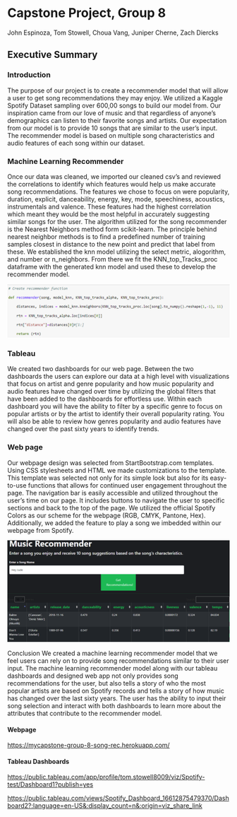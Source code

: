 # Capstone Project, Group 8

John Espinoza, Tom Stowell, Choua Vang, Juniper Cherne, Zach Diercks

## Executive Summary

### Introduction
The purpose of our project is to create a recommender model that will allow a user to get song recommendations they may enjoy.  We utilized a Kaggle Spotify Dataset sampling over 600,00 songs to build our model from.  Our inspiration came from our love of music and that regardless of anyone’s demographics can listen to their favorite songs and artists.  Our expectation from our model is to provide 10 songs that are similar to the user’s input.  The recommender model is based on multiple song characteristics and audio features of each song within our dataset. 

### Machine Learning Recommender
Once our data was cleaned, we imported our cleaned csv’s and reviewed the correlations to identify which features would help us make accurate song recommendations.  The features we chose to focus on were popularity, duration, explicit, danceability, energy, key, mode, speechiness, acoustics, instrumentals and valence.  These features had the highest correlation which meant they would be the most helpful in accurately suggesting similar songs for the user.  The algorithm utilized for the song recommender is the Nearest Neighbors method form scikit-learn. The principle behind nearest neighbor methods is to find a predefined number of training samples closest in distance to the new point and predict that label from these. We established the knn model utilizing the select metric, alogorithm, and number or n_neighbors.  From there we fit the KNN_top_Tracks_proc dataframe with the generated knn model and used these to develop the recommender model.

![webpage](https://github.com/junipear21/capstone-group-8-Spotify/blob/main/Zach%20Work/Recommender%20code%20pic.png)

### Tableau
We created two dashboards for our web page.  Between the two dashboards the users can explore our data at a high level with visualizations that focus on artist and genre popularity and how music popularity and audio features have changed over time by utilizing the global filters that have been added to the dashboards for effortless use.  Within each dashboard you will have the ability to filter by a specific genre to focus on popular artists or by the artist to identify their overall popularity rating.  You will also be able to review how genres popularity and audio features have changed over the past sixty years to identify trends.

### Web page
Our webpage design was selected from StartBootstrap.com templates. Using CSS stylesheets and HTML we made customizations to the template. This template was selected not only for its simple look but also for its easy-to-use functions that allows for continued user engagement throughout the page. The navigation bar is easily accessible and utilized throughout the user’s time on our page. It includes buttons to navigate the user to specific sections and back to the top of the page.  We utilized the official Spotify Colors as our scheme for the webpage (RGB, CMYK, Pantone, Hex).  Additionally, we added the feature to play a song we imbedded within our webpage from Spotify.

![webpage](https://github.com/junipear21/capstone-group-8-Spotify/blob/main/Zach%20Work/Recommender%20web%20pic.png)

Conclusion
We created a machine learning recommender model that we feel users can rely on to provide song recommendations similar to their user input.  The machine learning recommender model along with our tableau dashboards and designed web app not only provides song recommendations for the user, but also tells a story of who the most popular artists are based on Spotify records and tells a story of how music has changed over the last sixty years.  The user has the ability to input their song selection and interact with both dashboards to learn more about the attributes that contribute to the recommender model.   

#### Webpage
https://mycapstone-group-8-song-rec.herokuapp.com/

#### Tableau Dashboards
https://public.tableau.com/app/profile/tom.stowell8009/viz/Spotify-test/Dashboard1?publish=yes

https://public.tableau.com/views/Spotify_Dashboard_16612875479370/Dashboard2?:language=en-US&:display_count=n&:origin=viz_share_link